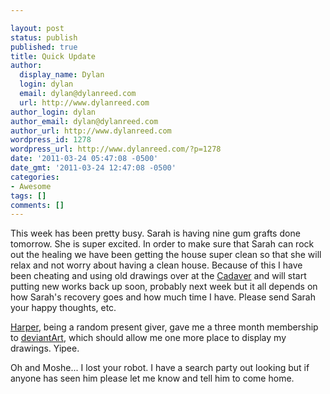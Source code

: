 ```yaml
---

layout: post
status: publish
published: true
title: Quick Update
author:
  display_name: Dylan
  login: dylan
  email: dylan@dylanreed.com
  url: http://www.dylanreed.com
author_login: dylan
author_email: dylan@dylanreed.com
author_url: http://www.dylanreed.com
wordpress_id: 1278
wordpress_url: http://www.dylanreed.com/?p=1278
date: '2011-03-24 05:47:08 -0500'
date_gmt: '2011-03-24 12:47:08 -0500'
categories:
- Awesome
tags: []
comments: []
---
```


This week has been pretty busy. Sarah is having nine gum grafts done tomorrow. She is super excited. In order to make sure that Sarah can rock out the healing we have been getting the house super clean so that she will relax and not worry about having a clean house. Because of this I have been cheating and using old drawings over at the [Cadaver][1] and will start putting new works back up soon, probably next week but it all depends on how Sarah's recovery goes and how much time I have. Please send Sarah your happy thoughts, etc.

   [1]: http://fancycadaver.cm

[Harper][2], being a random present giver, gave me a three month membership to [deviantArt][3], which should allow me one more place to display my drawings. Yipee.

   [2]: http://nata2.org
   [3]: http://fancycadaver.deviantart.com

Oh and Moshe... I lost your robot. I have a search party out looking but if anyone has seen him please let me know and tell him to come home.
